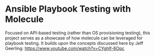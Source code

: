 # Ansible Playbook Testing with Molecule

Focused on API-based testing (rather than OS provisioning testing), this project serves as a showcase of how molecule can be leveraged for playbook testing. It builds upon the concepts discussed here by Jeff Geerling: https://www.youtube.com/watch?v=CYghlf-6Opc